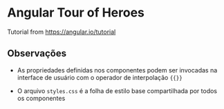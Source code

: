 # Angular Tour of Heroes
Tutorial from https://angular.io/tutorial

## Observações

- As propriedades definidas nos componentes podem ser invocadas na interface de usuário com o operador de interpolação  ```{{}}``` 

- O arquivo ```styles.css``` é a folha de estilo base compartilhada por todos os componentes